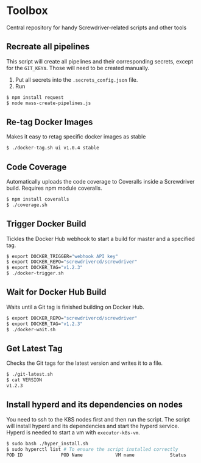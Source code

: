 # Toolbox
Central repository for handy Screwdriver-related scripts and other tools

## Recreate all pipelines
This script will create all pipelines and their corresponding secrets, except for the `GIT_KEY`s. Those will need to be created manually.

1. Put all secrets into the `.secrets_config.json` file.
1. Run
```bash
$ npm install request
$ node mass-create-pipelines.js
```

## Re-tag Docker Images
Makes it easy to retag specific docker images as stable

```bash
$ ./docker-tag.sh ui v1.0.4 stable
```

## Code Coverage
Automatically uploads the code coverage to Coveralls inside a Screwdriver build.  Requires npm module coveralls.

```bash
$ npm install coveralls
$ ./coverage.sh
```

## Trigger Docker Build
Tickles the Docker Hub webhook to start a build for master and a specified tag.

```bash
$ export DOCKER_TRIGGER="webhook API key"
$ export DOCKER_REPO="screwdrivercd/screwdriver"
$ export DOCKER_TAG="v1.2.3"
$ ./docker-trigger.sh
```

##  Wait for Docker Hub Build
Waits until a Git tag is finished building on Docker Hub.

```bash
$ export DOCKER_REPO="screwdrivercd/screwdriver"
$ export DOCKER_TAG="v1.2.3"
$ ./docker-wait.sh
```

## Get Latest Tag
Checks the Git tags for the latest version and writes it to a file.

```bash
$ ./git-latest.sh
$ cat VERSION
v1.2.3
```

## Install hyperd and its dependencies on nodes
You need to ssh to the K8S nodes first and then run the script. The script will install hyperd and its dependencies and start the hyperd service. Hyperd is needed to start a vm with `executor-k8s-vm`.

```bash
$ sudo bash ./hyper_install.sh
$ sudo hyperctl list # To ensure the script installed correctly
POD ID              POD Name            VM name             Status
```
